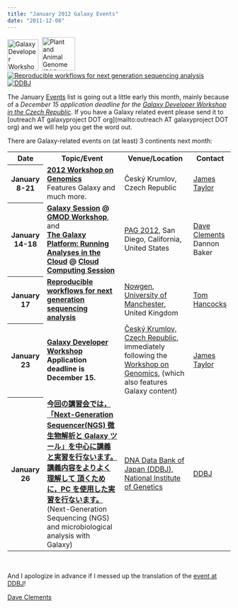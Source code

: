 ```yaml
---
title: "January 2012 Galaxy Events"
date: "2011-12-08"
---
```

<div class='right'>
<a href='http://evomics.org/workshops/galaxy-developer-workshop/'><img src="/images/photos/CeskyKrumlov.jpg" alt="Galaxy Developer Workshop" height="70" /></a>&nbsp;&nbsp;<a href='/events/pag2012/'><img src="/images/logos/PAGLogo114.png" alt="Plant and Animal Genome (PAG 2012)" height="75" /></a>&nbsp;&nbsp;&nbsp;<a href='http://www.nowgen.org.uk/facilities/events/event.php?id=30'><img src="/images/logos/nowgenLogo180.png" alt="Reproducible workflows for next generation sequencing analysis" /></a>&nbsp;&nbsp;&nbsp;<a href='http://www.ddbj.nig.ac.jp/ddbjing/ddbjing.html'><img src="/images/logos/DDBJLogo.png" alt="DDBJ" /></a>
</div>

The January [Events](/events/) list is going out a little early this month, mainly because of a *December 15 application deadline for the [Galaxy Developer Workshop in the Czech Republic](http://evomics.org/workshops/galaxy-developer-workshop/)*.  If you have a Galaxy related event please send it to [outreach AT  galaxyproject DOT org](mailto:outreach AT  galaxyproject DOT org) and we will help you get the word out. 

There are Galaxy-related events on (at least) 3 continents next month:

<table>
  <tr class="th" >
    <th> Date </th>
    <th> Topic/Event </th>
    <th> Venue/Location </th>
    <th> Contact </th>
  </tr>
  <tr>
    <th> January 8-21 </th>
    <td> <strong><a href='http://evomics.org/workshops/workshop-on-genomics/2012-genomics-cesky-krumlov/'>2012 Workshop on Genomics</a></strong><br />Features Galaxy and much more.<br /> </td>
    <td> Český Krumlov, Czech Republic </td>
    <td> <a href='/people/james-taylor/'>James Taylor</a> </td>
  </tr>
  <tr>
    <th> January 14-18 </th>
    <td> <strong><a href='http://pag.confex.com/pag/xx/webprogrampreliminary/Paper2350.html'>Galaxy Session</a> @ <a href='http://pag.confex.com/pag/xx/webprogrampreliminary/Session1123.html'>GMOD Workshop</a></strong>, and<br /><strong><a href='http://pag.confex.com/pag/xx/webprogrampreliminary/Paper4623.html'>The Galaxy Platform: Running Analyses in the Cloud</a> @ <a href='http://pag.confex.com/pag/xx/webprogrampreliminary/Session1139.html'>Cloud Computing Session</a></strong> </td>
    <td> <a href='/events/pag2012/'>PAG 2012</a>, San Diego, California, United States </td>
    <td> <a href='/people/dave-clements/'>Dave Clements</a><br />Dannon Baker </td>
  </tr>
  <tr>
    <th> January 17 </th>
    <td> <strong><a href='http://www.nowgen.org.uk/facilities/events/event.php?id=30'>Reproducible workflows for next generation sequencing analysis</a></strong> </td>
    <td> <a href='http://www.nowgen.org.uk/'>Nowgen</a>, <a href='http://www.manchester.ac.uk/'>University of Manchester</a>, United Kingdom </td>
    <td> <a href="mailto:training@nowgen.org.uk">Tom Hancocks</a> </td>
  </tr>
  <tr>
    <th> January 23  </th>
    <td> <strong><a href='http://evomics.org/workshops/galaxy-developer-workshop/'>Galaxy Developer Workshop</a><br /><div class='red'>Application deadline is December 15.</span></strong> </td>
    <td> <a href='http://www.ckrumlov.info/php/'>Český Krumlov, Czech Republic</a>, immediately following the <a href='http://evomics.org/workshops/workshop-on-genomics/2012-genomics-cesky-krumlov/2012'>Workshop on Genomics</a>, (which also features Galaxy content) </td>
    <td> <a href='/people/james-taylor/'>James Taylor</a> </td>
  </tr>
  <tr>
    <th> January 26 </th>
    <td> <strong><a href='http://www.ddbj.nig.ac.jp/ddbjing/ddbjing.html#DDBJ'>今回の講習会では，「Next-Generation Sequencer(NGS) 微生物解析と Galaxy ツール」を中心に講義と実習を行ないます。講義内容をよりよく理解して 頂くために，PC を使用した実習を行ないます。</a></strong><br />(Next-Generation Sequencing (NGS) and microbiological analysis with Galaxy) </td>
    <td> <a href='http://www.ddbj.nig.ac.jp/'>DNA Data Bank of Japan (DDBJ), National Institute of Genetics</a> </td>
    <td> <a href='http://www.ddbj.nig.ac.jp/addresses-j.html'>DDBJ</a> </td>
  </tr>
</table>


<br />

And I apologize in advance if I messed up the translation of the [event at DDBJ](http://www.ddbj.nig.ac.jp/ddbjing/ddbjing.html#DDBJ)!

[Dave Clements](/people/dave-clements/)
